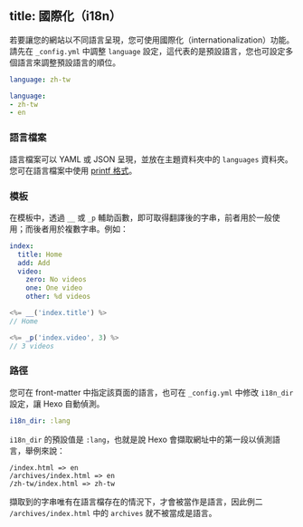 title: 國際化（i18n）
---
若要讓您的網站以不同語言呈現，您可使用國際化（internationalization）功能。請先在 `_config.yml` 中調整 `language` 設定，這代表的是預設語言，您也可設定多個語言來調整預設語言的順位。

``` yaml
language: zh-tw

language: 
- zh-tw
- en
```

### 語言檔案

語言檔案可以 YAML 或 JSON 呈現，並放在主題資料夾中的 `languages` 資料夾。您可在語言檔案中使用 [printf 格式](https://github.com/alexei/sprintf.js)。

### 模板

在模板中，透過 `__` 或 `_p` 輔助函數，即可取得翻譯後的字串，前者用於一般使用；而後者用於複數字串。例如：

``` yaml en.yml
index:
  title: Home
  add: Add
  video:
    zero: No videos
    one: One video
    other: %d videos
```

``` js
<%= __('index.title') %>
// Home

<%= _p('index.video', 3) %>
// 3 videos
```

### 路徑

您可在 front-matter 中指定該頁面的語言，也可在 `_config.yml` 中修改 `i18n_dir` 設定，讓 Hexo 自動偵測。

``` yaml
i18n_dir: :lang
```

`i18n_dir` 的預設值是 `:lang`，也就是說 Hexo 會擷取網址中的第一段以偵測語言，舉例來說：

``` plain
/index.html => en
/archives/index.html => en
/zh-tw/index.html => zh-tw
```

擷取到的字串唯有在語言檔存在的情況下，才會被當作是語言，因此例二 `/archives/index.html` 中的 `archives` 就不被當成是語言。